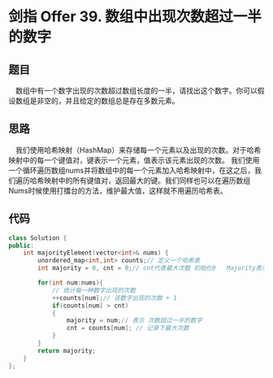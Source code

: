 # 剑指 Offer 39. 数组中出现次数超过一半的数字

## 题目

&emsp;数组中有一个数字出现的次数超过数组长度的一半，请找出这个数字。你可以假设数组是非空的，并且给定的数组总是存在多数元素。

## 思路

&emsp;我们使用哈希映射（HashMap）来存储每一个元素以及出现的次数。对于哈希映射中的每一个键值对，键表示一个元素，值表示该元素出现的次数。
我们使用一个循环遍历数组nums并将数组中的每一个元素加入哈希映射中，在这之后，我们遍历哈希映射中的所有键值对，返回最大的键。我们同样也可以在遍历数组Nums时候使用打擂台的方法，维护最大值，这样就不用遍历哈希表。


## 代码

```cpp
class Solution {
public:
    int majorityElement(vector<int>& nums) {
        unordered_map<int,int> counts;// 定义一个哈希表
        int majority = 0, cnt = 0;// cnt代表最大次数 初始化0   Majority表示出现次数最多的数字

        for(int num:nums){
            // 统计每一种数字出现的次数
            ++counts[num];// 该数字出现的次数 + 1
            if(counts[num] > cnt)
            {
                majority = num;// 表示 次数超过一半的数字
                cnt = counts[num]; // 记录下最大次数
            }
        }
        return majority; 
    }
};

```
